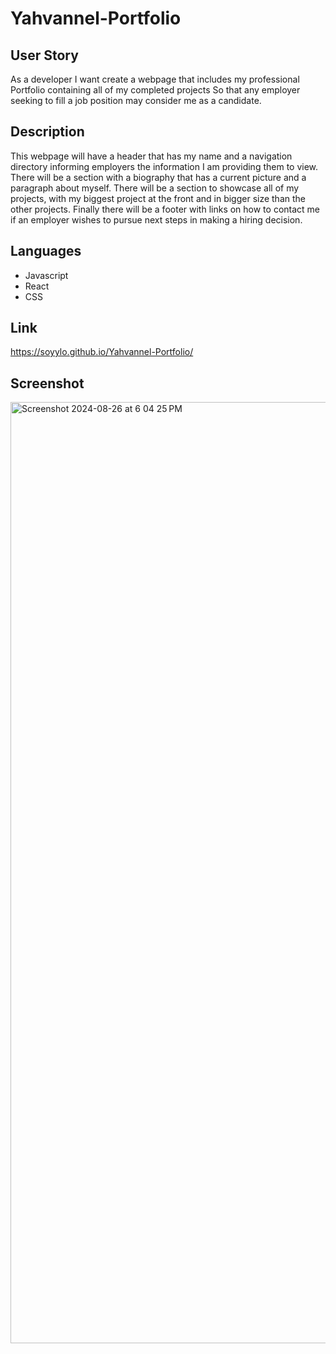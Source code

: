 # Yahvannel-Portfolio

## User Story

As a developer I want create a webpage that includes my professional Portfolio containing all of my completed projects
So that any employer seeking to fill a job position may consider me as a candidate. 

## Description

This webpage will have a header that has my name and a navigation directory informing employers the information I am providing them to view. 
There will be a section with a biography that has a current picture and a paragraph about myself. 
There will be a section to showcase all of my projects, with my biggest project at the front and in bigger size than the other projects. 
Finally there will be a footer with links on how to contact me if an employer wishes to pursue next steps in making a hiring decision.

## Languages

- Javascript
- React
- CSS

## Link

https://soyylo.github.io/Yahvannel-Portfolio/

## Screenshot 


<img width="1506" alt="Screenshot 2024-08-26 at 6 04 25 PM" src="https://github.com/user-attachments/assets/8f7dc2c5-a0cb-4658-98a5-f9ccb4b0a320">
